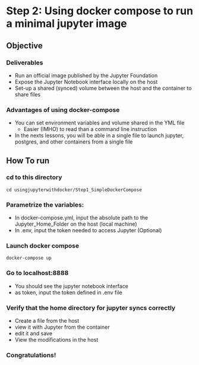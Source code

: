 # Step 2: Using docker compose to run a minimal jupyter image
## Objective
### Deliverables
- Run an official image published by the Jupyter Foundation
- Expose the Jupyter Notebook interface locally on the host
- Set-up a shared (synced) volume between the host and the container to share files

### Advantages of using docker-compose
- You can set environment variables and volume shared in the YML file
  - Easier (IMHO) to read than a command line instruction
- In the nexts lessons, you will be able in a single file to launch jupyter, postgres, and other containers from a single file


## How To run
### cd to this directory

````
cd usingjupyterwithdocker/Step1_SimpleDockerCompose
````

### Parametrize the variables:
- In docker-compose.yml, input the absolute path to the Jupyter_Home_Folder on the host (local machine)
- In .env, input the token needed to access Jupyter (Optional)

### Launch docker compose
````
docker-compose up
````

### Go to localhost:8888
- You should see the jupyter notebook interface
- as token, input the token defined in .env file

### Verify that the home directory for jupyter syncs correctly
- Create a file from the host
- view it with Jupyter from the container
- edit it and save
- View the modifications in the host

### Congratulations!
